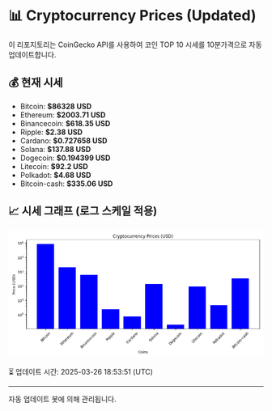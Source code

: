 
# 📊 Cryptocurrency Prices (Updated)

이 리포지토리는 CoinGecko API를 사용하여 코인 TOP 10 시세를 10분가격으로 자동 업데이트합니다.

## 💰 현재 시세
- Bitcoin: **$86328 USD**
- Ethereum: **$2003.71 USD**
- Binancecoin: **$618.35 USD**
- Ripple: **$2.38 USD**
- Cardano: **$0.727658 USD**
- Solana: **$137.88 USD**
- Dogecoin: **$0.194399 USD**
- Litecoin: **$92.2 USD**
- Polkadot: **$4.68 USD**
- Bitcoin-cash: **$335.06 USD**

## 📈 시세 그래프 (로그 스케일 적용)
![Crypto Prices](crypto_prices.png)

⏳ 업데이트 시간: 2025-03-26 18:53:51 (UTC)

---
자동 업데이트 봇에 의해 관리됩니다.

